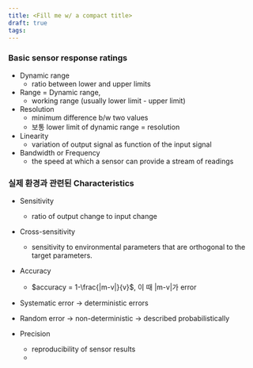```yaml
---
title: <Fill me w/ a compact title>
draft: true
tags:
---
```

### Basic sensor response ratings
- Dynamic range
	- ratio between lower and upper limits
- Range = Dynamic range,
	- working range (usually lower limit - upper limit)
- Resolution
	- minimum difference b/w two values 
	- 보통 lower limit of dynamic range = resolution
- Linearity
	- variation of output signal as function of the input signal
- Bandwidth or Frequency
	- the speed at which a sensor can provide a stream of readings

### 실제 환경과 관련된 Characteristics
- Sensitivity
	- ratio of output change to input change
- Cross-sensitivity
	- sensitivity to environmental parameters that are orthogonal to the target parameters.
- Accuracy
	- $accuracy = 1-\frac{|m-v|}{v}$, 이 때 |m-v|가 error

- Systematic error → deterministic errors
- Random error → non-deterministic → described probabilistically
- Precision
	- reproducibility of sensor results 
	- 